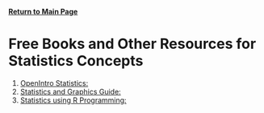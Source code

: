 **[Return to Main Page](https://yolanda-ht.github.io/BioinformaticsRandomSeed/)**

# Free Books and Other Resources for Statistics Concepts

1. [OpenIntro Statistics:](https://www.openintro.org/book/stat/)
2. [Statistics and Graphics Guide:](http://support.sas.com/documentation/onlinedoc/jmp/statguide_11147.pdf)
3. [Statistics using R Programming:](http://www.r-tutor.com/)
